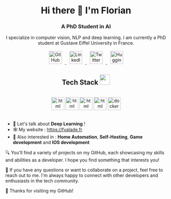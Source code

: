 <h1 align="center">Hi there 👋 I'm Florian </h1>
<h3 align="center">A PhD Student in AI</h3>



<center>I specialize in computer vision, NLP and deep learning. I am currently a PhD student at Gustave Eiffel University in France.
</center>

<div align="center">

<br />
<!-- Social icons -->
<a href="https://github.com/FlorianVal" target="_blank" aria-label="github" rel="noopener noreferrer">
  <img src="https://cdn.jsdelivr.net/gh/devicons/devicon/icons/github/github-original.svg" alt="GitHub" width="40" height="40" style="margin: 0 10px;" />
</a>
<a href="https://www.linkedin.com/in/florian-valade/" target="_blank" aria-label="linkedin" rel="noopener noreferrer">
  <img src="https://cdn.jsdelivr.net/gh/devicons/devicon/icons/linkedin/linkedin-original.svg" alt="LinkedIn" width="40" height="40" style="margin: 0 10px;" />
</a>
<a href="https://twitter.com/FloValade" target="_blank" aria-label="twitter" rel="noopener noreferrer">
  <img src="https://cdn.jsdelivr.net/gh/devicons/devicon/icons/twitter/twitter-original.svg" alt="Twitter" width="40" height="40" style="margin: 0 10px;" />
</a>
<a href="https://huggingface.co/valcore" target="_blank" aria-label="huggingface" rel="noopener noreferrer">
  <img src="https://huggingface.co/datasets/huggingface/brand-assets/resolve/main/hf-logo.svg" alt="HuggingFace" width="40" height="40" style="margin: 0 10px; object-fit: contain;" />
</a>

## Tech Stack <img src = "https://media2.giphy.com/media/QssGEmpkyEOhBCb7e1/giphy.gif?cid=ecf05e47a0n3gi1bfqntqmob8g9aid1oyj2wr3ds3mg700bl&rid=giphy.gif" width = 32px>

<br />
<a margin="10" href="https://pytorch.org" target="_blank"><img margin="10px" height="40" src="https://upload.wikimedia.org/wikipedia/commons/1/10/PyTorch_logo_icon.svg" alt="html"></a>
<a margin="10" href="http://tensorflow.org" target="_blank"><img margin="10px" height="40" src="https://upload.wikimedia.org/wikipedia/commons/2/2d/Tensorflow_logo.svg" alt="html"></a>
<a margin="10" href="https://python.org" target="_blank"><img margin="10px" height="40" src="https://upload.wikimedia.org/wikipedia/commons/0/0a/Python.svg" alt="html"></a>
<a margin="10" href="https://swift.org" target="_blank"><img margin="10px" height="40" src="https://developer.apple.com/assets/elements/icons/swift/swift-64x64_2x.png" alt="html"></a>
<a margin="10" href="https://docker.com" target="_blank"><img margin="10px" height="40" src="https://www.docker.com/wp-content/uploads/2022/03/Moby-logo.png" alt="docker"></a>
<br />
</div>
<br />


- 💬 Let's talk about **Deep Learning** !
- 🕸️ My website : https://fvalade.fr
- 🧠 Also interested in : **Home Automation**, **Self-Hosting**, **Game development** and **IOS development**

🔍 You'll find a variety of projects on my GitHub, each showcasing my skills and abilities as a developer. I hope you find something that interests you!

💬 If you have any questions or want to collaborate on a project, feel free to reach out to me. I'm always happy to connect with other developers and enthusiasts in the tech community.

🌟 Thanks for visiting my GitHub!



